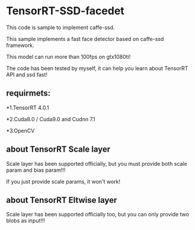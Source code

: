 # TensorRT-SSD-facedet
This code is sample to implement caffe-ssd.

This sample implements a fast face detector based on caffe-ssd framework.

This model can run more than 100fps on gtx1080ti!

The code has been tested by myself, it can help you learn about TensorRT API and ssd fast!

## requirmets:
*1.TensorRT 4.0.1

*2.Cuda8.0 / Cuda9.0 and Cudnn 7.1

*3.OpenCV

## about TensorRT Scale layer
Scale layer has been supported officially, but you must provide both scale param and bias param!!!

If you just provide scale params, it won't work!

## about TensorRT Eltwise layer
Scale layer has been supported officially too, but you can only provide two blobs as input!!!
